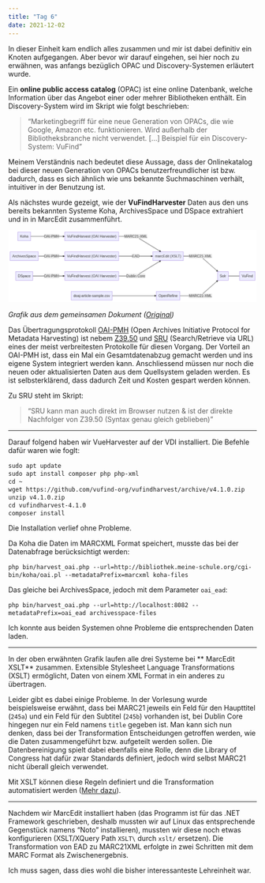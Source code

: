 ```yaml
---
title: "Tag 6"
date: 2021-12-02
---
```


In dieser Einheit kam endlich alles zusammen und mir ist dabei definitiv ein Knoten aufgegangen. Aber bevor wir darauf eingehen, sei hier noch zu erwähnen, was anfangs bezüglich OPAC und Discovery-Systemen erläutert wurde.

Ein **online public access catalog** (OPAC) ist eine online Datenbank, welche Information über das Angebot einer oder mehrer Bibliotheken enthält. Ein Discovery-System wird im Skript wie folgt beschrieben:

> “Marketingbegriff für eine neue Generation von OPACs, die wie Google, Amazon etc. funktionieren. Wird außerhalb der Bibliotheksbranche nicht verwendet. […] Beispiel für ein Discovery-System: VuFind”

Meinem Verständnis nach bedeutet diese Aussage, dass der Onlinekatalog bei dieser neuen Generation von OPACs benutzerfreundlicher ist bzw. dadurch, dass es sich ähnlich wie uns bekannte Suchmaschinen verhält, intuitiver in der Benutzung ist.

Als nächstes wurde gezeigt, wie der **VuFindHarvester** Daten aus den uns bereits bekannten Systeme Koha, ArchivesSpace und DSpace extrahiert und in in MarcEdit zusammenführt.

![Schaubild zu Lehrinhalten](../img/schaubild-lehrinhalte.png)

*Grafik aus dem gemeinsamen Dokument ([Original](https://github.com/felixlohmeier/bibliotheks-und-archivinformatik/raw/master/images/schaubild-lehrinhalte.png))*

Das Übertragungsprotokoll [OAI-PMH](https://www.openarchives.org/pmh/) (Open Archives Initiative Protocol for Metadata Harvesting) ist nebem [Z39.50](https://www.loc.gov/z3950/agency/) und [SRU](https://www.loc.gov/sru) (Search/Retrieve via URL) eines der meist verbreitesten Protokolle für diesen Vorgang. Der Vorteil an OAI-PMH ist, dass ein Mal ein Gesamtdatenabzug gemacht werden und ins eigene System integriert werden kann. Anschliessend müssen nur noch die neuen oder aktualisierten Daten aus dem Quellsystem geladen werden. Es ist selbsterklärend, dass dadurch Zeit und Kosten gespart werden können.

Zu SRU steht im Skript:

> “SRU kann man auch direkt im Browser nutzen & ist der direkte Nachfolger von Z39.50 (Syntax genau gleich geblieben)”

---

Darauf folgend haben wir VueHarvester auf der VDI installiert. Die Befehle dafür waren wie foglt:

```shell
sudo apt update
sudo apt install composer php php-xml
cd ~
wget https://github.com/vufind-org/vufindharvest/archive/v4.1.0.zip
unzip v4.1.0.zip
cd vufindharvest-4.1.0
composer install
```

Die Installation verlief ohne Probleme.

Da Koha die Daten im MARCXML Format speichert, musste das bei der Datenabfrage berücksichtigt werden:

```shell
php bin/harvest_oai.php --url=http://bibliothek.meine-schule.org/cgi-bin/koha/oai.pl --metadataPrefix=marcxml koha-files
```

Das gleiche bei ArchivesSpace, jedoch mit dem Parameter ```oai_ead```:

```shell
php bin/harvest_oai.php --url=http://localhost:8082 --metadataPrefix=oai_ead archivesspace-files
```

Ich konnte aus beiden Systemen ohne Probleme die entsprechenden Daten laden.

---

In der oben erwähnten Grafik laufen alle drei Systeme bei ** MarcEdit XSLT** zusammen. Extensible Stylesheet Language Transformations (XSLT) ermöglicht, Daten von einem XML Format in ein anderes zu übertragen.

Leider gibt es dabei einige Probleme. In der Vorlesung wurde beispielsweise erwähnt, dass bei MARC21 jeweils ein Feld für den Haupttitel (```245a```) und ein Feld für den Subtitel (```245b```) vorhanden ist, bei Dublin Core hingegen nur ein Feld namens ```title``` gegeben ist. Man kann sich nun denken, dass bei der Transformation Entscheidungen getroffen werden, wie die Daten zusammengeführt bzw. aufgeteilt werden sollen. Die Datenbereinigung spielt dabei ebenfalls eine Rolle, denn die Library of Congress hat dafür zwar Standards definiert, jedoch wird selbst MARC21 nicht überall gleich verwendet.

Mit XSLT können diese Regeln definiert und die Transformation automatisiert werden ([Mehr dazu](https://programminghistorian.org/en/lessons/transforming-xml-with-xsl)).

---

Nachdem wir MarcEdit installiert haben (das Programm ist für das .NET Framework geschrieben, deshalb mussten wir auf Linux das entsprechende Gegenstück namens “Noto” installieren), mussten wir diese noch etwas konfigurieren (XSLT/XQuery Path `XSLT\` durch `xslt/` ersetzen). Die Transformation von EAD zu MARC21XML erfolgte in zwei Schritten mit dem MARC Format als Zwischenergebnis.

Ich muss sagen, dass dies wohl die bisher interessanteste Lehreinheit war.
